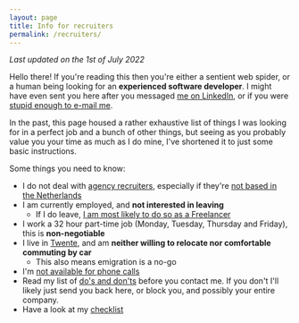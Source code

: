 ```yaml
---
layout: page
title: Info for recruiters
permalink: /recruiters/
---
```


*Last updated on the 1st of July 2022*

Hello there! If you're reading this then you're either a sentient web spider, or a human being looking for 
an **experienced software developer**. I might have even sent you here after you messaged
 [me on LinkedIn](https://www.linkedin.com/in/jeroen-steenbeeke-1b13676/), or if you were [stupid enough to e-mail me](/recruiters/no-e-mail).
 
In the past, this page housed a rather exhaustive list of things I was looking for in a perfect job 
and a bunch of other things, but seeing as you probably value you your time as much as I do mine, I've 
shortened it to just some basic instructions.

Some things you need to know:

 * I do not deal with [agency recruiters](/recruiters/no-agency-recruiters), especially if they're [not based in the Netherlands](/recruiters/no-agency-recruiters#foreign-recruiters)
 * I am currently employed, and **not interested in leaving**
   * If I do leave, [I am most likely to do so as a Freelancer](/recruiters/about-freelancing)
 * I work a 32 hour part-time job (Monday, Tuesday, Thursday and Friday), this is **non-negotiable**
 * I live in [Twente](/recruiters/twente), and am **neither willing to relocate nor comfortable commuting by car**
   * This also means emigration is a no-go
 * I'm [not available for phone calls](/recruiters/fuck-phonecalls)
 * Read my list of [do's and don'ts](/recruiters/dos-donts) before you contact me. If you don't I'll likely just send you back here, or block you, and possibly your entire company.
 * Have a look at my [checklist](/recruiters/checklist)

